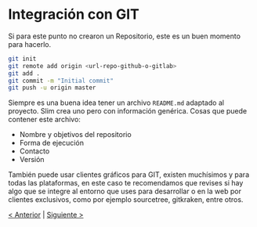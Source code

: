 # Integración con GIT

Si para este punto no crearon un Repositorio, este es un buen momento para hacerlo.

```bash
git init
git remote add origin <url-repo-github-o-gitlab>
git add .
git commit -m "Initial commit"
git push -u origin master
```

Siempre es una buena idea tener un archivo `README.md` adaptado al proyecto. Slim crea uno pero con información genérica. Cosas que puede contener este archivo:

* Nombre y objetivos del repositorio
* Forma de ejecución
* Contacto
* Versión

También puede usar clientes gráficos para GIT, existen muchísimos y para todas las plataformas, en este caso te recomendamos que revises si hay algo que se integre al entorno que uses para desarrollar o en la web por clientes exclusivos, como por ejemplo sourcetree, gitkraken, entre otros.



[< Anterior](03-db.md) | [Siguiente >](05-first-endpoint.md)